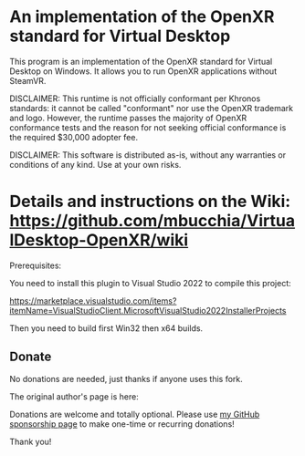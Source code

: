 # An implementation of the OpenXR standard for Virtual Desktop

This program is an implementation of the OpenXR standard for Virtual Desktop on Windows. It allows you to run OpenXR applications without SteamVR.

DISCLAIMER: This runtime is not officially conformant per Khronos standards: it cannot be called "conformant" nor use the OpenXR trademark and logo. However, the runtime passes the majority of OpenXR conformance tests and the reason for not seeking official conformance is the required $30,000 adopter fee.

DISCLAIMER: This software is distributed as-is, without any warranties or conditions of any kind. Use at your own risks.

# Details and instructions on the Wiki: https://github.com/mbucchia/VirtualDesktop-OpenXR/wiki

Prerequisites: 

You need to install this plugin to Visual Studio 2022 to compile this project:

https://marketplace.visualstudio.com/items?itemName=VisualStudioClient.MicrosoftVisualStudio2022InstallerProjects

Then you need to build first Win32 then x64 builds.

## Donate

No donations are needed, just thanks if anyone uses this fork.

The original author's page is here:

Donations are welcome and totally optional. Please use [my GitHub sponsorship page](https://github.com/sponsors/mbucchia) to make one-time or recurring donations!

Thank you!
